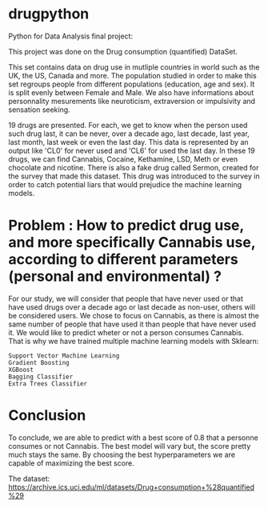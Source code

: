 # drugpython

Python for Data Analysis final project: 


This project was done on the Drug consumption (quantified) DataSet.


This set contains data on drug use in mutliple countries in world such as the UK, the US, Canada and more. The population studied in order to make this set regroups
people from different populations (education, age and sex). It is split evenly between Female and Male.
We also have informations about personnality mesurements like neuroticism, extraversion or impulsivity and sensation seeking. 


19 drugs are presented. For each, we get to know when the person used such drug last, it can be never, over a decade ago, last decade, last year, last month, last week or even the last day.
This data is represented by an output like 'CL0' for never used and 'CL6' for used the last day.
In these 19 drugs, we can find Cannabis, Cocaine, Kethamine, LSD, Meth or even chocolate and nicotine. There is also a fake drug called Sermon, created for the survey that made
this dataset. This drug was introduced to the survey in order to catch potential liars that would prejudice the machine learning models.

# Problem : How to predict drug use, and more specifically Cannabis use, according to different parameters (personal and environmental) ?

For our study, we will consider that people that have never used or that have used drugs over a decade ago or last decade as non-user, others will be considered users.
We chose to focus on Cannabis, as there is almost the same number of people that have used it than people that have never used it. 
We would like to predict wheter or not a person consumes Cannabis. That is why we have trained multiple machine learning models with Sklearn:

	Support Vector Machine Learning
	Gradient Boosting
	XGBoost
	Bagging Classifier
	Extra Trees Classifier

# Conclusion

To conclude, we are able to predict with a best score of 0.8 that a personne consumes or not Cannabis. The best model will vary but, the score pretty much stays the same. By choosing the
best hyperparameters we are capable of maximizing the best score.


The dataset: https://archive.ics.uci.edu/ml/datasets/Drug+consumption+%28quantified%29
